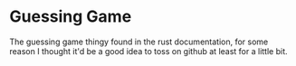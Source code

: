 # Guessing Game

The guessing game thingy found in the rust documentation, for some reason I thought it'd be a good idea to toss on github at least for a little bit.
